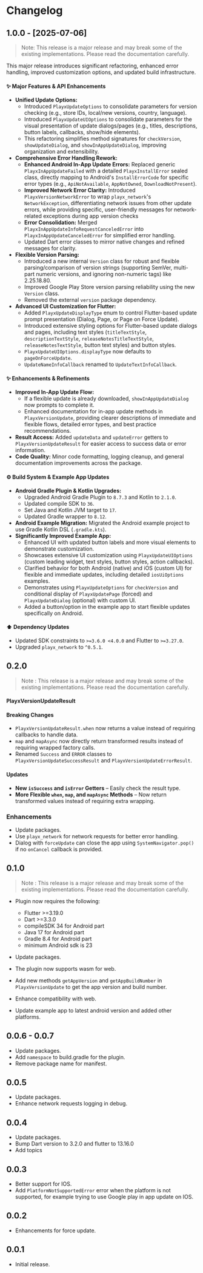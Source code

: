 # Changelog

## 1.0.0 - [2025-07-06]
> Note: This release is a major release and may break some of the existing implementations. Please read the documentation carefully.

This major release introduces significant refactoring, enhanced error handling, improved customization options, and updated build infrastructure.

#### ✨ Major Features & API Enhancements

* **Unified Update Options:**
  * Introduced `PlayxUpdateOptions` to consolidate parameters for version checking (e.g., store IDs, local/new versions, country, language).
  * Introduced `PlayxUpdateUIOptions` to consolidate parameters for the visual presentation of update dialogs/pages (e.g., titles, descriptions, button labels, callbacks, show/hide elements).
  * This refactoring simplifies method signatures for `checkVersion`, `showUpdateDialog`, and `showInAppUpdateDialog`, improving organization and extensibility.
* **Comprehensive Error Handling Rework:**
  * **Enhanced Android In-App Update Errors:** Replaced generic `PlayxInAppUpdateFailed` with a detailed `PlayxInstallError` sealed class, directly mapping to Android's `InstallErrorCode` for specific error types (e.g., `ApiNotAvailable`, `AppNotOwned`, `DownloadNotPresent`).
  * **Improved Network Error Clarity:** Introduced `PlayxVersionNetworkError` to wrap `playx_network`'s `NetworkException`, differentiating network issues from other update errors, while providing specific, user-friendly messages for network-related exceptions during app version checks
  * **Error Consolidation:** Merged `PlayxInAppUpdateInfoRequestCanceledError` into `PlayxInAppUpdateCanceledError` for simplified error handling.
  * Updated Dart error classes to mirror native changes and refined messages for clarity.
* **Flexible Version Parsing:**
  * Introduced a new internal `Version` class for robust and flexible parsing/comparison of version strings (supporting SemVer, multi-part numeric versions, and ignoring non-numeric tags) like 2.25.18.80.
  * Improved Google Play Store version parsing reliability using the new `Version` class.
  * Removed the external `version` package dependency.
* **Advanced UI Customization for Flutter:**
  * Added `PlayxUpdateDisplayType` enum to control Flutter-based update prompt presentation (Dialog, Page, or Page on Force Update).
  * Introduced extensive styling options for Flutter-based update dialogs and pages, including text styles (`titleTextStyle`, `descriptionTextStyle`, `releaseNotesTitleTextStyle`, `releaseNotesTextStyle`, button text styles) and button styles.
  * `PlayxUpdateUIOptions.displayType` now defaults to `pageOnForceUpdate`.
  * `UpdateNameInfoCallback` renamed to `UpdateTextInfoCallback`.

#### ✨ Enhancements & Refinements

* **Improved In-App Update Flow:**
  * If a flexible update is already downloaded, `showInAppUpdateDialog` now prompts to complete it.
  * Enhanced documentation for in-app update methods in `PlayxVersionUpdate`, providing clearer descriptions of immediate and flexible flows, detailed error types, and best practice recommendations.
* **Result Access:** Added `updateData` and `updateError` getters to `PlayxVersionUpdateResult` for easier access to success data or error information.
* **Code Quality:** Minor code formatting, logging cleanup, and general documentation improvements across the package.

#### ⚙️ Build System & Example App Updates

* **Android Gradle Plugin & Kotlin Upgrades:**
  * Upgraded Android Gradle Plugin to `8.7.3` and Kotlin to `2.1.0`.
  * Updated compile SDK to `36`.
  * Set Java and Kotlin JVM target to `17`.
  * Updated Gradle wrapper to `8.12`.
* **Android Example Migration:** Migrated the Android example project to use Gradle Kotlin DSL (`.gradle.kts`).
* **Significantly Improved Example App:**
  * Enhanced UI with updated button labels and more visual elements to demonstrate customization.
  * Showcases extensive UI customization using `PlayxUpdateUIOptions` (custom leading widget, text styles, button styles, action callbacks).
  * Clarified behavior for both Android (native) and iOS (custom UI) for flexible and immediate updates, including detailed `iosUiOptions` examples.
  * Demonstrates using `PlayxUpdateOptions` for `checkVersion` and conditional display of `PlayxUpdatePage` (forced) and `PlayxUpdateDialog` (optional) with custom UI.
  * Added a button/option in the example app to start flexible updates specifically on Android.

#### ⬆️ Dependency Updates

* Updated SDK constraints to `>=3.6.0 <4.0.0` and Flutter to `>=3.27.0`.
* Upgraded `playx_network` to `^0.5.1`.

## 0.2.0
> Note : This release is a major release and may break some of the existing implementations. Please read the documentation carefully.

#### PlayxVersionUpdateResult
#### **Breaking Changes**
- `PlayxVersionUpdateResult.when` now returns a value instead of requiring callbacks to handle data.
- `map` and `mapAsync` now directly return transformed results instead of requiring wrapped factory calls.
- Renamed `Success` and `ERROR` classes to `PlayxVersionUpdateSuccessResult` and  `PlayxVersionUpdateErrorResult`.

#### **Updates**
- **New `isSuccess` and `isError` Getters** – Easily check the result type.  
- **More Flexible `when`, `map`, and `mapAsync` Methods** – Now return transformed values instead of requiring extra wrapping.  

### Enhancements
- Update packages.
- Use `playx_network` for network requests for better error handling.
- Dialog with `forceUpdate` can close the app using `SystemNavigator.pop()` if no `onCancel` callback is provided.



## 0.1.0
> Note : This release is a major release and may break some of the existing implementations. Please read the documentation carefully.

- Plugin now requires the following:
    * Flutter >=3.19.0
    * Dart >=3.3.0
    * compileSDK 34 for Android part
    * Java 17 for Android part
    * Gradle 8.4 for Android part
    * minimum Android sdk is 23

- Update packages.
- The plugin now supports wasm for web.
- Add new methods `getAppVersion` and `getAppBuildNumber` in `PlayxVersionUpdate` to get the app version and build number.
- Enhance compatibility with web.
- Update example app to latest android version and added other platforms.

## 0.0.6 - 0.0.7
- Update packages.
- Add `namespace` to build.gradle for the plugin.
- Remove package name for manifest.

## 0.0.5
- Update packages.
- Enhance network requests logging in debug.

## 0.0.4
- Update packages.
- Bump Dart version to 3.2.0 and flutter to 13.16.0
- Add topics

## 0.0.3
- Better support for IOS.
- Add `PlatformNotSupportedError` error when the platform is not supported, for example trying to use Google play in app update on IOS.

## 0.0.2
- Enhancements for force update.

## 0.0.1
- Initial release.
